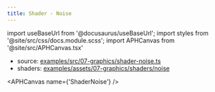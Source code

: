 ```yaml
---
title: Shader - Noise
---
```


import useBaseUrl from '@docusaurus/useBaseUrl';
import styles from '@site/src/css/docs.module.scss';
import APHCanvas from '@site/src/APHCanvas.tsx'

- source: [examples/src/07-graphics/shader-noise.ts](https://github.com/APHGames/examples/blob/main/src/07-graphics/shader-noise.ts)
- shaders: [examples/assets/07-graphics/shaders/noise](https://github.com/APHGames/examples/blob/main/assets/07-graphics/shaders/noise)

<APHCanvas name={'ShaderNoise'} />

